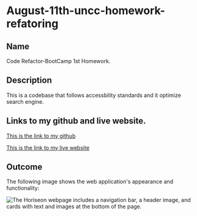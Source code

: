 # August-11th-uncc-homework-refatoring

## Name
Code Refactor-BootCamp 1st Homework.

## Description
This is a codebase that follows accessbility standards and it optimize search engine.

## Links to my github and live website.
[This is the link to my github](https://github.com/yinping-520/August-11th-uncc-homework-refatoring)

[This is the link to my live website](https://yinping-520.github.io/august-11th-uncc-homework-refatoring/)

## Outcome 
The following image shows the web application's appearance and functionality:

![The Horiseon webpage includes a navigation bar, a header image, and cards with text and images at the bottom of the page.](assets/images/Horiseon-image.png)
